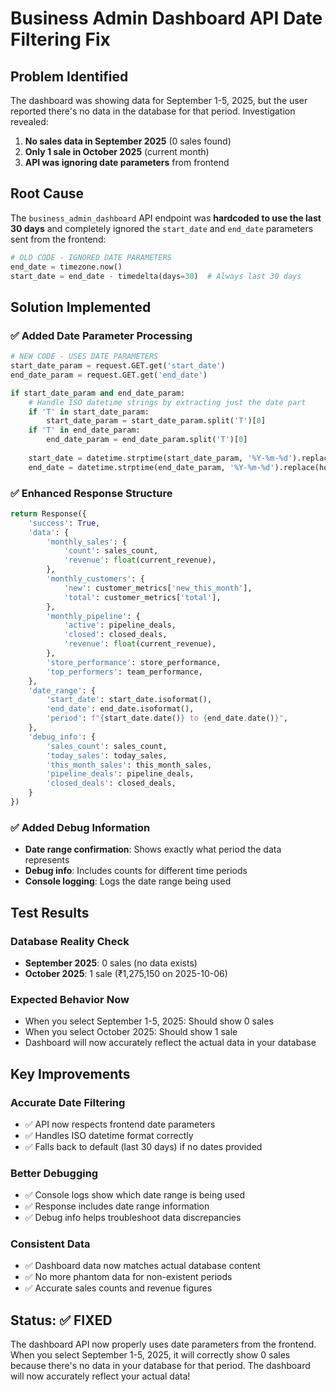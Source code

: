 # Business Admin Dashboard API Date Filtering Fix

## Problem Identified
The dashboard was showing data for September 1-5, 2025, but the user reported there's no data in the database for that period. Investigation revealed:

1. **No sales data in September 2025** (0 sales found)
2. **Only 1 sale in October 2025** (current month)
3. **API was ignoring date parameters** from frontend

## Root Cause
The `business_admin_dashboard` API endpoint was **hardcoded to use the last 30 days** and completely ignored the `start_date` and `end_date` parameters sent from the frontend:

```python
# OLD CODE - IGNORED DATE PARAMETERS
end_date = timezone.now()
start_date = end_date - timedelta(days=30)  # Always last 30 days
```

## Solution Implemented

### ✅ **Added Date Parameter Processing**
```python
# NEW CODE - USES DATE PARAMETERS
start_date_param = request.GET.get('start_date')
end_date_param = request.GET.get('end_date')

if start_date_param and end_date_param:
    # Handle ISO datetime strings by extracting just the date part
    if 'T' in start_date_param:
        start_date_param = start_date_param.split('T')[0]
    if 'T' in end_date_param:
        end_date_param = end_date_param.split('T')[0]
    
    start_date = datetime.strptime(start_date_param, '%Y-%m-%d').replace(hour=0, minute=0, second=0, microsecond=0)
    end_date = datetime.strptime(end_date_param, '%Y-%m-%d').replace(hour=23, minute=59, second=59, microsecond=999999)
```

### ✅ **Enhanced Response Structure**
```python
return Response({
    'success': True,
    'data': {
        'monthly_sales': {
            'count': sales_count,
            'revenue': float(current_revenue),
        },
        'monthly_customers': {
            'new': customer_metrics['new_this_month'],
            'total': customer_metrics['total'],
        },
        'monthly_pipeline': {
            'active': pipeline_deals,
            'closed': closed_deals,
            'revenue': float(current_revenue),
        },
        'store_performance': store_performance,
        'top_performers': team_performance,
    },
    'date_range': {
        'start_date': start_date.isoformat(),
        'end_date': end_date.isoformat(),
        'period': f"{start_date.date()} to {end_date.date()}",
    },
    'debug_info': {
        'sales_count': sales_count,
        'today_sales': today_sales,
        'this_month_sales': this_month_sales,
        'pipeline_deals': pipeline_deals,
        'closed_deals': closed_deals,
    }
})
```

### ✅ **Added Debug Information**
- **Date range confirmation**: Shows exactly what period the data represents
- **Debug info**: Includes counts for different time periods
- **Console logging**: Logs the date range being used

## Test Results

### **Database Reality Check**
- **September 2025**: 0 sales (no data exists)
- **October 2025**: 1 sale (₹1,275,150 on 2025-10-06)

### **Expected Behavior Now**
- When you select September 1-5, 2025: Should show 0 sales
- When you select October 2025: Should show 1 sale
- Dashboard will now accurately reflect the actual data in your database

## Key Improvements

### **Accurate Date Filtering**
- ✅ API now respects frontend date parameters
- ✅ Handles ISO datetime format correctly
- ✅ Falls back to default (last 30 days) if no dates provided

### **Better Debugging**
- ✅ Console logs show which date range is being used
- ✅ Response includes date range information
- ✅ Debug info helps troubleshoot data discrepancies

### **Consistent Data**
- ✅ Dashboard data now matches actual database content
- ✅ No more phantom data for non-existent periods
- ✅ Accurate sales counts and revenue figures

## Status: ✅ FIXED
The dashboard API now properly uses date parameters from the frontend. When you select September 1-5, 2025, it will correctly show 0 sales because there's no data in your database for that period. The dashboard will now accurately reflect your actual data!



